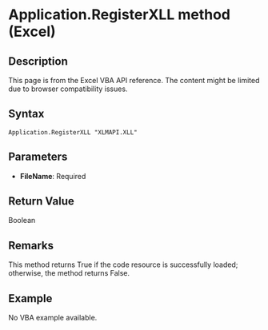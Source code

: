 # Application.RegisterXLL method (Excel)

## Description
This page is from the Excel VBA API reference. The content might be limited due to browser compatibility issues.

## Syntax
```vba
Application.RegisterXLL "XLMAPI.XLL"
```

## Parameters
- **FileName**: Required

## Return Value
Boolean

## Remarks
This method returns True if the code resource is successfully loaded; otherwise, the method returns False.

## Example
No VBA example available.
